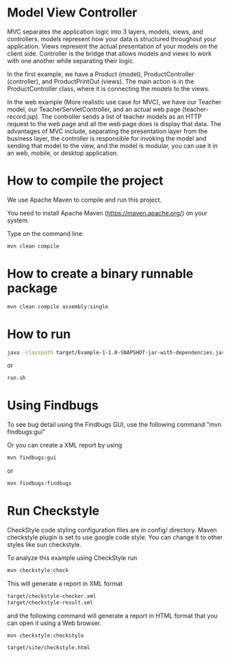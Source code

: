 # Model View Controller

MVC separates the application logic into 3 layers, models, views, and controllers.
models represent how your data is structured throughout your application. Views represent the actual presentation of your models 
on the client side. Controller is the bridge that allows models and views to work with one another while separating their logic. 

In the first example, we have a Product (model), ProductController (controller), and ProductPrintOut (views). 
The main action is in the ProductController class, where it is connecting the models to the views. 

In the web example (More realistic use case for MVC), we have our Teacher model, our TeacherServletController, 
and an actual web page (teacher-record.jsp). The controller sends a list of teacher models as an HTTP request to the web page 
and all the web page does is display that data. The advantages of MVC include, separating the presentation layer from the business layer,
the controller is responsible for invoking the model and sending that model to the view, and the model is modular, 
you can use it in an web, mobile, or desktop application.




# How to compile the project

We use Apache Maven to compile and run this project. 

You need to install Apache Maven (https://maven.apache.org/)  on your system. 

Type on the command line: 

```bash
mvn clean compile
```

# How to create a binary runnable package 


```bash
mvn clean compile assembly:single
```


# How to run


```bash
java -classpath target/Example-1-1.0-SNAPSHOT-jar-with-dependencies.jar edu.bu.met.cs665.Main
```

or


```bash
run.sh 
```

# Using Findbugs 

To see bug detail using the Findbugs GUI, use the following command "mvn findbugs:gui"

Or you can create a XML report by using  


```bash
mvn findbugs:gui 
```

or 


```bash
mvn findbugs:findbugs
```

# Run Checkstyle 

CheckStyle code styling configuration files are in config/ directory. Maven checkstyle plugin is set to use google code style. 
You can change it to other styles like sun checkstyle. 

To analyze this example using CheckStyle run 

```bash
mvn checkstyle:check
```

This will generate a report in XML format


```bash
target/checkstyle-checker.xml
target/checkstyle-result.xml
```

and the following command will generate a report in HTML format that you can open it using a Web browser. 

```bash
mvn checkstyle:checkstyle
```

```bash
target/site/checkstyle.html
```
